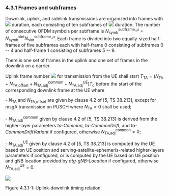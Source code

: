 ### 4.3.1 Frames and subframes

Downlink, uplink, and sidelink transmissions are organized into frames
with ![](media/image34.wmf) duration, each consisting of ten subframes
of ![](media/image35.wmf) duration. The number of consecutive OFDM
symbols per subframe is
$N_{\text{symb}}^{\text{subframe},\mu} = N_{\text{symb}}^{\text{slot}}N_{\text{slot}}^{\text{subframe},\mu}$.
Each frame is divided into two equally-sized half-frames of five
subframes each with half-frame 0 consisting of subframes 0 -- 4 and
half-frame 1 consisting of subframes 5 -- 9.

There is one set of frames in the uplink and one set of frames in the
downlink on a carrier.

Uplink frame number ![](media/image36.wmf) for transmission from the UE
shall start
$T_{\text{TA}} = \left( N_{\text{TA}} + N_{\text{TA,offset}} + N_{\text{TA,adj}}^{\text{common}} + N_{\text{TA,adj}}^{\text{UE}} \right)T_{\text{c}}$
before the start of the corresponding downlink frame at the UE where

\- $N_{\text{TA}}$ and $N_{\text{TA,offset}}$ are given by clause 4.2 of
\[5, TS 38.213\], except for msgA transmission on PUSCH where
$N_{\text{TA}} = 0$ shall be used;

\- $N_{\text{TA,adj}}^{\text{common}}$ given by clause 4.2 of \[5, TS
38.213\] is derived from the higher-layer parameters *ta-Common*,
*ta-CommonDrift*, and *ta-CommonDriftVariant* if configured, otherwise
$N_{\text{TA,adj}}^{\text{common}} = 0$;

\- $N_{\text{TA,adj}}^{\text{UE}}$ given by clause 4.2 of \[5, TS
38.213\] is computed by the UE based on UE position and
serving-satellite-ephemeris-related higher-layers parameters if
configured, or is computed by the UE based on UE position and gNB
location provided by *atg-gNB-Location* if configured, otherwise
$N_{\text{TA,adj}}^{\text{UE}} = 0$.

![](media/image37.emf)

Figure 4.3.1-1: Uplink-downlink timing relation.